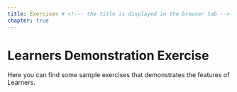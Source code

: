 ```yaml
---
title: Exercises # <!--- the title is displayed in the browser tab -->
chapter: true
---
```


# Learners Demonstration Exercise

Here you can find some sample exercises that demonstrates the features of Learners.
